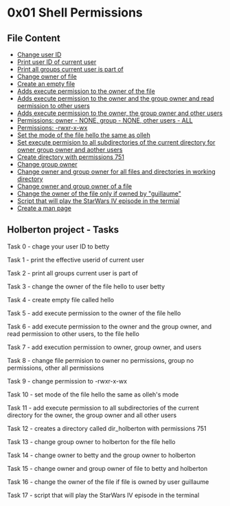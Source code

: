 # 0x01 Shell Permissions

## File Content

* [Change user ID](0x01-shell_permissions/0-iam_betty)
* [Print user ID of current user](0x01-shell_permissions/1-who_am_i)
* [Print all groups current user is part of](0x01-shell_permissions/2-groups)
* [Change owner of file](0x01-shell_permissions/3-new_owner)
* [Create an empty file](0x01-shell_permissions/4-empty)
* [Adds execute permission to the owner of the file](0x01-shell_permissions/5-execute)
* [Adds execute permission to the owner and the group owner and read permission to other users](0x01-shell_permissions/6-multiple_permissions)
* [Adds execute permission to the owner, the group owner and other users](0x01-shell_permissions/7-everybody)
* [Permissions: owner - NONE, group - NONE, other users - ALL](0x01-shell_permissions/8-James_Bond)
* [Permissions: -rwxr-x-wx](0x01-shell_permissions/9-John_Doe)
* [Set the mode of the file hello the same as olleh](0x01-shell_permissions/10-mirror_permissions)
* [Set execute permision to all subdirectories of the current directory for owner group owner and aother users](0x01-shell_permissions/11-directories_permissions)
* [Create directory with permissions 751](0x01-shell_permissions/12-directory_permissions)
* [Change group owner](0x01-shell_permissions/13-change_group)
* [Change owner and group owner for all files and directories in working directory](0x01-shell_permissions/14-change_owner_and_group)
* [Change owner and group owner of a file](0x01-shell_permissions/15-symbolic_link_permissions)
* [Change the owner of the file only if owned by "guillaume"](0x01-shell_permissions/16-if_only)
* [Script that will play the StarWars IV episode in the termial](0x01-shell_permissions/100-Star_Wars)
* [Create a man page](0x01-shell_permissions/101-man_holberton)

## Holberton project - Tasks

Task 0 - chage your user ID to betty

Task 1 - print the effective userid of current user

Task 2 - print all groups current user is part of

Task 3 - change the owner of the file hello to user betty

Task 4 - create empty file called hello

Task 5 - add execute permission to the owner of the file hello

Task 6 - add execute permission to the owner and the group owner, and read permission to other users, to the file hello

Task 7 - add execution permission to owner, group owner, and users

Task 8 - change file permision to owner no permissions, group no permissions, other all permissions

Task 9 - change permission to -rwxr-x-wx

Task 10 - set mode of the file hello the same as olleh's mode

Task 11 - add execute permission to all subdirectories of the current directory for the owner, the group owner and all other users

Task 12 - creates a directory called dir_holberton with permissions 751

Task 13 - change group owner to holberton for the file hello

Task 14 - change owner to betty and the group owner to holberton

Task 15 - change owner and group owner of file to betty and holberton

Task 16 - change the owner of the file if file is owned by user guillaume

Task 17 - script that will play the StarWars IV episode in the terminal
